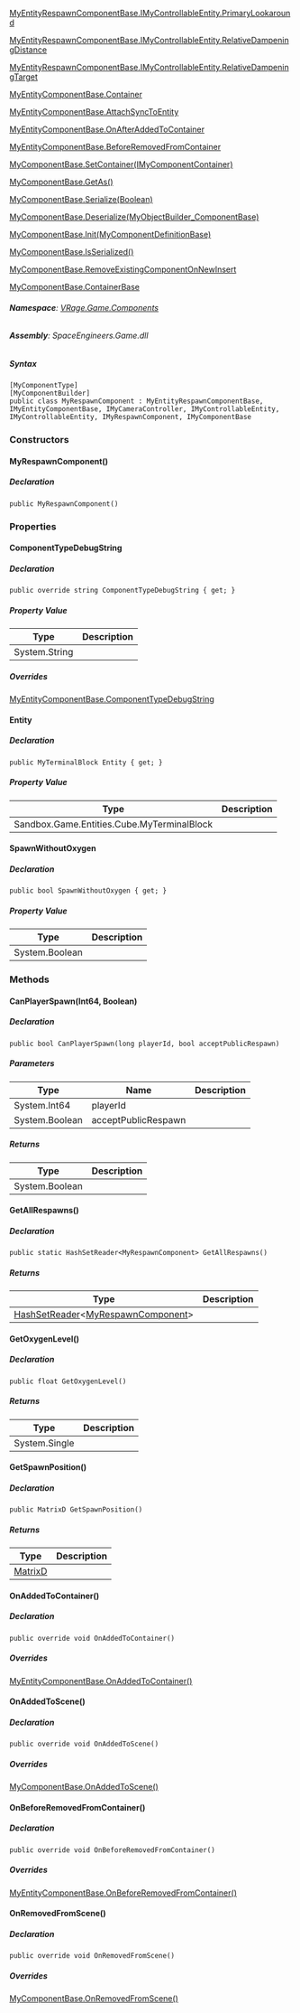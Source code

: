 
[MyEntityRespawnComponentBase.IMyControllableEntity.PrimaryLookaround](Sandbox.Game.EntityComponents.MyEntityRespawnComponentBase.html#Sandbox_Game_EntityComponents_MyEntityRespawnComponentBase_VRage_Game_ModAPI_Interfaces_IMyControllableEntity_PrimaryLookaround)

[MyEntityRespawnComponentBase.IMyControllableEntity.RelativeDampeningDistance](Sandbox.Game.EntityComponents.MyEntityRespawnComponentBase.html#Sandbox_Game_EntityComponents_MyEntityRespawnComponentBase_VRage_Game_ModAPI_Interfaces_IMyControllableEntity_RelativeDampeningDistance)

[MyEntityRespawnComponentBase.IMyControllableEntity.RelativeDampeningTarget](Sandbox.Game.EntityComponents.MyEntityRespawnComponentBase.html#Sandbox_Game_EntityComponents_MyEntityRespawnComponentBase_VRage_Game_ModAPI_Interfaces_IMyControllableEntity_RelativeDampeningTarget)

[MyEntityComponentBase.Container](VRage.Game.Components.MyEntityComponentBase.html#VRage_Game_Components_MyEntityComponentBase_Container)

[MyEntityComponentBase.AttachSyncToEntity](VRage.Game.Components.MyEntityComponentBase.html#VRage_Game_Components_MyEntityComponentBase_AttachSyncToEntity)

[MyEntityComponentBase.OnAfterAddedToContainer](VRage.Game.Components.MyEntityComponentBase.html#VRage_Game_Components_MyEntityComponentBase_OnAfterAddedToContainer)

[MyEntityComponentBase.BeforeRemovedFromContainer](VRage.Game.Components.MyEntityComponentBase.html#VRage_Game_Components_MyEntityComponentBase_BeforeRemovedFromContainer)

[MyComponentBase.SetContainer(IMyComponentContainer)](VRage.Game.Components.MyComponentBase.html#VRage_Game_Components_MyComponentBase_SetContainer_VRage_Game_Components_Interfaces_IMyComponentContainer_)

[MyComponentBase.GetAs<T>()](VRage.Game.Components.MyComponentBase.html#VRage_Game_Components_MyComponentBase_GetAs__1)

[MyComponentBase.Serialize(Boolean)](VRage.Game.Components.MyComponentBase.html#VRage_Game_Components_MyComponentBase_Serialize_System_Boolean_)

[MyComponentBase.Deserialize(MyObjectBuilder\_ComponentBase)](VRage.Game.Components.MyComponentBase.html#VRage_Game_Components_MyComponentBase_Deserialize_VRage_Game_ObjectBuilders_ComponentSystem_MyObjectBuilder_ComponentBase_)

[MyComponentBase.Init(MyComponentDefinitionBase)](VRage.Game.Components.MyComponentBase.html#VRage_Game_Components_MyComponentBase_Init_VRage_Game_MyComponentDefinitionBase_)

[MyComponentBase.IsSerialized()](VRage.Game.Components.MyComponentBase.html#VRage_Game_Components_MyComponentBase_IsSerialized)

[MyComponentBase.RemoveExistingComponentOnNewInsert](VRage.Game.Components.MyComponentBase.html#VRage_Game_Components_MyComponentBase_RemoveExistingComponentOnNewInsert)

[MyComponentBase.ContainerBase](VRage.Game.Components.MyComponentBase.html#VRage_Game_Components_MyComponentBase_ContainerBase)

###### **Namespace**: [VRage.Game.Components](VRage.Game.Components.html)

###### **Assembly**: SpaceEngineers.Game.dll

##### Syntax

```
[MyComponentType]
[MyComponentBuilder]
public class MyRespawnComponent : MyEntityRespawnComponentBase, IMyEntityComponentBase, IMyCameraController, IMyControllableEntity, IMyControllableEntity, IMyRespawnComponent, IMyComponentBase
```

### Constructors

#### MyRespawnComponent()

##### Declaration

```
public MyRespawnComponent()
```

### Properties

#### ComponentTypeDebugString

##### Declaration

```
public override string ComponentTypeDebugString { get; }
```

##### Property Value

| Type | Description |
| --- | --- |
| System.String |     |

##### Overrides

[MyEntityComponentBase.ComponentTypeDebugString](VRage.Game.Components.MyEntityComponentBase.html#VRage_Game_Components_MyEntityComponentBase_ComponentTypeDebugString)

#### Entity

##### Declaration

```
public MyTerminalBlock Entity { get; }
```

##### Property Value

| Type | Description |
| --- | --- |
| Sandbox.Game.Entities.Cube.MyTerminalBlock |     |

#### SpawnWithoutOxygen

##### Declaration

```
public bool SpawnWithoutOxygen { get; }
```

##### Property Value

| Type | Description |
| --- | --- |
| System.Boolean |     |

### Methods

#### CanPlayerSpawn(Int64, Boolean)

##### Declaration

```
public bool CanPlayerSpawn(long playerId, bool acceptPublicRespawn)
```

##### Parameters

| Type | Name | Description |
| --- | --- | --- |
| System.Int64 | playerId |     |
| System.Boolean | acceptPublicRespawn |     |

##### Returns

| Type | Description |
| --- | --- |
| System.Boolean |     |

#### GetAllRespawns()

##### Declaration

```
public static HashSetReader<MyRespawnComponent> GetAllRespawns()
```

##### Returns

| Type | Description |
| --- | --- |
| [HashSetReader](VRage.Collections.HashSetReader-1.html)<[MyRespawnComponent](VRage.Game.Components.MyRespawnComponent.html)\> |     |

#### GetOxygenLevel()

##### Declaration

```
public float GetOxygenLevel()
```

##### Returns

| Type | Description |
| --- | --- |
| System.Single |     |

#### GetSpawnPosition()

##### Declaration

```
public MatrixD GetSpawnPosition()
```

##### Returns

| Type | Description |
| --- | --- |
| [MatrixD](VRageMath.MatrixD.html) |     |

#### OnAddedToContainer()

##### Declaration

```
public override void OnAddedToContainer()
```

##### Overrides

[MyEntityComponentBase.OnAddedToContainer()](VRage.Game.Components.MyEntityComponentBase.html#VRage_Game_Components_MyEntityComponentBase_OnAddedToContainer)

#### OnAddedToScene()

##### Declaration

```
public override void OnAddedToScene()
```

##### Overrides

[MyComponentBase.OnAddedToScene()](VRage.Game.Components.MyComponentBase.html#VRage_Game_Components_MyComponentBase_OnAddedToScene)

#### OnBeforeRemovedFromContainer()

##### Declaration

```
public override void OnBeforeRemovedFromContainer()
```

##### Overrides

[MyEntityComponentBase.OnBeforeRemovedFromContainer()](VRage.Game.Components.MyEntityComponentBase.html#VRage_Game_Components_MyEntityComponentBase_OnBeforeRemovedFromContainer)

#### OnRemovedFromScene()

##### Declaration

```
public override void OnRemovedFromScene()
```

##### Overrides

[MyComponentBase.OnRemovedFromScene()](VRage.Game.Components.MyComponentBase.html#VRage_Game_Components_MyComponentBase_OnRemovedFromScene)
